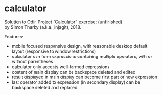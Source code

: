 # calculator

Solution to Odin Project "Calculator" exercise; (unfinished)  
by Simon Tharby (a.k.a. jinjagit), 2018.  

Features:  

* mobile focused responsive design, with reasonable desktop default layout (responsive to window restrictions)
* calculator can form expressions containing multiple operators, with or without parentheses
* calculator only accepts well-formed expressions
* content of main display can be backspace deleted and edited
* result displayed in main display can become first part of new expression
* last operator added to expression (in secondary display) can be backspace deleted and replaced
